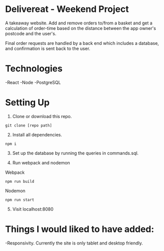 # Delivereat - Weekend Project
A takeaway website. Add and remove orders to/from a basket and get
a calculation of order-time based on the distance between the app owner's
postcode and the user's. 

Final order requests are handled by a back end which includes a database, and confirmation
is sent back to the user.

# Technologies
-React
-Node
-PostgreSQL

# Setting Up

1. Clone or download this repo.

```
git clone [repo path]
```

2. Install all dependencies.

```
npm i
```

3. Set up the database by running the queries in commands.sql.

4. Run webpack and nodemon

Webpack

```
npm run build
```
Nodemon
```
npm run start
```
5. Visit localhost:8080

# Things I would liked to have added: 

-Responsivity. Currently the site is only tablet and desktop friendly.


